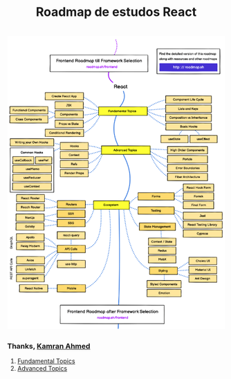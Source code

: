 <div style="text-align: center">
  <h1>Roadmap de estudos React<h1>
  <img src=".github/roadmap.png" alt="Imagem da linguagem">
</div>

### Thanks, [Kamran Ahmed](https://github.com/kamranahmedse/developer-roadmap)

1. [Fundamental Topics](/fundamental-topics/README.md)
2. [Advanced Topics](/advanced-topics/README.md)
